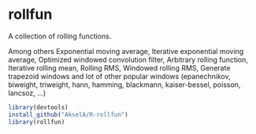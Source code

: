 # rollfun

A collection of rolling functions.

Among others
Exponential moving average, Iterative exponential moving average, Optimized windowed convolution filter, Arbitrary rolling function, Iterative rolling mean, Rolling RMS, Windowed rolling RMS, Generate trapezoid windows and lot of other popular windows (epanechnikov, biweight, triweight, hann, hamming, blackmann, kaiser-bessel, poisson, lancsoz, ...)

```R
library(devtools)
install_github("AkselA/R-rollfun")
library(rollfun)
```